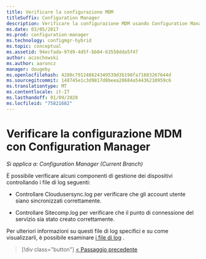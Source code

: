 ```yaml
---
title: Verificare la configurazione MDM
titleSuffix: Configuration Manager
description: Verificare la configurazione MDM usando Configuration Manager.
ms.date: 03/05/2017
ms.prod: configuration-manager
ms.technology: configmgr-hybrid
ms.topic: conceptual
ms.assetid: 94ecfada-97d9-4d5f-bb04-63550dda5f47
author: aczechowski
ms.author: aaroncz
manager: dougeby
ms.openlocfilehash: 4280c791248624349539d3b198fa71683267644d
ms.sourcegitcommit: 148745e1c3d9817d8beea20684a54436210959c6
ms.translationtype: MT
ms.contentlocale: it-IT
ms.lasthandoff: 01/09/2020
ms.locfileid: "75821682"
---
```

# <a name="verify-mdm-configuration-with-configuration-manager"></a>Verificare la configurazione MDM con Configuration Manager

*Si applica a: Configuration Manager (Current Branch)*

È possibile verificare alcuni componenti di gestione dei dispositivi controllando i file di log seguenti:

-   Controllare Cloudusersync.log per verificare che gli account utente siano sincronizzati correttamente.

-   Controllare Sitecomp.log per verificare che il punto di connessione del servizio sia stato creato correttamente.

Per ulteriori informazioni su questi file di log specifici e su come visualizzarli, è possibile esaminare [i file di log](../../core/plan-design/hierarchy/log-files.md) . 

> [!div class="button"]
> [< Passaggio precedente](set-up-additional-management.md)
